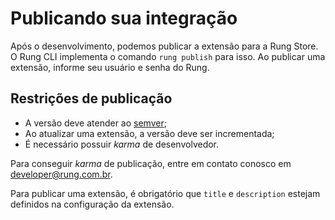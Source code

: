 # Publicando sua integração

Após o desenvolvimento, podemos publicar a extensão para a Rung Store. O
Rung CLI implementa o comando ``rung publish`` para isso. Ao publicar uma
extensão, informe seu usuário e senha do Rung.

## Restrições de publicação

- A versão deve atender ao [semver](http://semver.org/);
- Ao atualizar uma extensão, a versão deve ser incrementada;
- É necessário possuir *karma* de desenvolvedor.

Para conseguir *karma* de publicação, entre em contato conosco em
developer@rung.com.br.

Para publicar uma extensão, é obrigatório que ``title`` e ``description``
estejam definidos na configuração da extensão.
